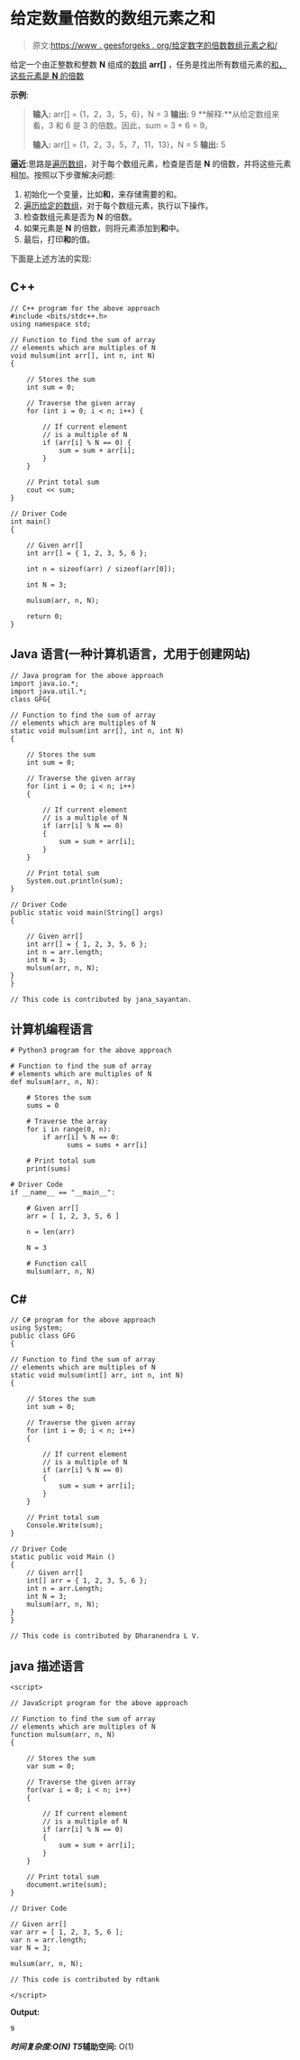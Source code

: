 # 给定数量倍数的数组元素之和

> 原文:[https://www . geesforgeks . org/给定数字的倍数数组元素之和/](https://www.geeksforgeeks.org/sum-of-array-elements-which-are-multiples-of-a-given-number/)

给定一个由正整数和整数 **N** 组成的[数组](https://www.geeksforgeeks.org/array-data-structure/) **arr[]** ，任务是找出所有数组元素的[和，这些元素是 **N** 的倍数](https://www.geeksforgeeks.org/program-find-sum-elements-given-array/)

**示例**:

> **输入:** arr[] = {1，2，3，5，6}，N = 3
> **输出:** 9
> **解释:**从给定数组来看，3 和 6 是 3 的倍数。因此，sum = 3 + 6 = 9。
> 
> **输入:** arr[] = {1，2，3，5，7，11，13}，N = 5
> **输出:** 5

**逼近**:思路是[遍历数组](https://www.geeksforgeeks.org/c-program-to-traverse-an-array/)，对于每个数组元素，检查是否是 **N** 的倍数，并将这些元素相加。按照以下步骤解决问题:

1.  初始化一个变量，比如**和**，来存储需要的和。
2.  [遍历给定的数组](https://www.geeksforgeeks.org/c-program-to-traverse-an-array/)，对于每个数组元素，执行以下操作。
3.  检查数组元素是否为 **N** 的倍数。
4.  如果元素是 **N** 的倍数，则将元素添加到**和**中。
5.  最后，打印**和**的值。

下面是上述方法的实现:

## C++

```
// C++ program for the above approach
#include <bits/stdc++.h>
using namespace std;

// Function to find the sum of array
// elements which are multiples of N
void mulsum(int arr[], int n, int N)
{

    // Stores the sum
    int sum = 0;

    // Traverse the given array
    for (int i = 0; i < n; i++) {

        // If current element
        // is a multiple of N
        if (arr[i] % N == 0) {
            sum = sum + arr[i];
        }
    }

    // Print total sum
    cout << sum;
}

// Driver Code
int main()
{

    // Given arr[]
    int arr[] = { 1, 2, 3, 5, 6 };

    int n = sizeof(arr) / sizeof(arr[0]);

    int N = 3;

    mulsum(arr, n, N);

    return 0;
}
```

## Java 语言(一种计算机语言，尤用于创建网站)

```
// Java program for the above approach
import java.io.*;
import java.util.*;
class GFG{

// Function to find the sum of array
// elements which are multiples of N
static void mulsum(int arr[], int n, int N)
{

    // Stores the sum
    int sum = 0;

    // Traverse the given array
    for (int i = 0; i < n; i++)
    {

        // If current element
        // is a multiple of N
        if (arr[i] % N == 0)
        {
            sum = sum + arr[i];
        }
    }

    // Print total sum
    System.out.println(sum);
}

// Driver Code
public static void main(String[] args)
{

    // Given arr[]
    int arr[] = { 1, 2, 3, 5, 6 };
    int n = arr.length;
    int N = 3;
    mulsum(arr, n, N);
}
}

// This code is contributed by jana_sayantan.
```

## 计算机编程语言

```
# Python3 program for the above approach

# Function to find the sum of array
# elements which are multiples of N
def mulsum(arr, n, N):

    # Stores the sum
    sums = 0

    # Traverse the array
    for i in range(0, n):
        if arr[i] % N == 0:
              sums = sums + arr[i]

    # Print total sum
    print(sums)

# Driver Code
if __name__ == "__main__":

    # Given arr[]
    arr = [ 1, 2, 3, 5, 6 ]

    n = len(arr)

    N = 3

    # Function call
    mulsum(arr, n, N)
```

## C#

```
// C# program for the above approach
using System;
public class GFG
{

// Function to find the sum of array
// elements which are multiples of N
static void mulsum(int[] arr, int n, int N)
{

    // Stores the sum
    int sum = 0;

    // Traverse the given array
    for (int i = 0; i < n; i++)
    {

        // If current element
        // is a multiple of N
        if (arr[i] % N == 0)
        {
            sum = sum + arr[i];
        }
    }

    // Print total sum
    Console.Write(sum);
}

// Driver Code
static public void Main ()
{
    // Given arr[]
    int[] arr = { 1, 2, 3, 5, 6 };
    int n = arr.Length;
    int N = 3;
    mulsum(arr, n, N);
}
}

// This code is contributed by Dharanendra L V.
```

## java 描述语言

```
<script>

// JavaScript program for the above approach

// Function to find the sum of array
// elements which are multiples of N
function mulsum(arr, n, N)
{

    // Stores the sum
    var sum = 0;

    // Traverse the given array
    for(var i = 0; i < n; i++)
    {

        // If current element
        // is a multiple of N
        if (arr[i] % N == 0)
        {
            sum = sum + arr[i];
        }
    }

    // Print total sum
    document.write(sum);
}

// Driver Code

// Given arr[]
var arr = [ 1, 2, 3, 5, 6 ];
var n = arr.length;
var N = 3;

mulsum(arr, n, N);

// This code is contributed by rdtank

</script>
```

**Output:** 

```
9
```

***时间复杂度:**O(N)*
T5**辅助空间:** O(1)